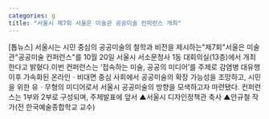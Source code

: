 ```yaml
---
categories: g
title: "서울시 제7회 서울은 미술관 공공미술 컨퍼런스 개최"
---
```

[톱뉴스] 서울시는 시민 중심의 공공미술의 철학과 비전을 제시하는"제7회"서울은 미술관"공공미술 컨퍼런스"를 10월 20일 서울시 서소문청사 1동 대회의실(13층)에서 개최한다고 밝혔다.이번 컨퍼런스는 ‘접속하는 미술, 공공의 미디어’를 주제로 감염병 대유행 이후 가속화된 온라인ㆍ비대면 중심 사회에서 공공미술의 확장 가능성을 조망하고, 시민을 위한 유ㆍ무형의 미디어로서 서울시 공공미술의 방향을 모색하고자 마련됐다. 컨퍼런스는 1부와 2부로 구성되며, 주제발표에 앞서 ▲서울시 디자인정책관 축사 ▲안규철 작가(전 한국예술종합학교 교수)